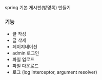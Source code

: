 
spring 기본 게시판(방명록) 만들기 

### 기능 
* 글 작성 
* 글 삭제
* 페이지네이션
* admin 로그인 
* 파일 업로드
* 파일 다운로드 
* 로그 (log Interceptor, argument resolver)



